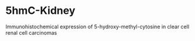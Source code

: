 # 5hmC-Kidney
Immunohistochemical expression of 5-hydroxy-methyl-cytosine in clear cell renal cell carcinomas
